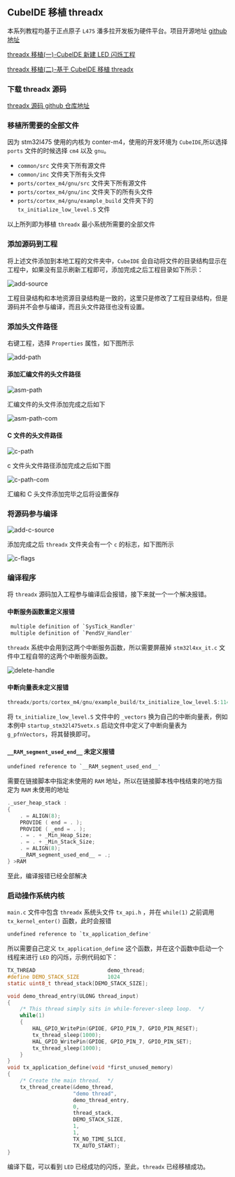 ## CubeIDE 移植 threadx

本系列教程均基于正点原子 `L475` 潘多拉开发板为硬件平台。项目开源地址 [github 地址](https://github.com/tyustli/threadx-l475)

[threadx 移植(一)-CubeIDE 新建 LED 闪烁工程](https://blog.csdn.net/tyustli/article/details/108372510)

[threadx 移植(二)-基于 CubeIDE 移植 threadx](https://blog.csdn.net/tyustli/article/details/108373791)

### 下载 threadx 源码

[threadx 源码 github 仓库地址](https://github.com/azure-rtos/threadx.git)

### 移植所需要的全部文件

因为 stm32l475 使用的内核为 conter-m4，使用的开发环境为 `CubeIDE`,所以选择 `ports` 文件的时候选择 `cm4` 以及 `gnu`。

- `common/src` 文件夹下所有源文件
- `common/inc` 文件夹下所有头文件
- `ports/cortex_m4/gnu/src` 文件夹下所有源文件
- `ports/cortex_m4/gnu/inc` 文件夹下的所有头文件
- `ports/cortex_m4/gnu/example_build` 文件夹下的 `tx_initialize_low_level.S` 文件

以上所列即为移植 `threadx` 最小系统所需要的全部文件

### 添加源码到工程

将上述文件添加到本地工程的文件夹中，`CubeIDE` 会自动将文件的目录结构显示在工程中，如果没有显示刷新工程即可，添加完成之后工程目录如下所示：

![add-source](./figures/add-source.png)

工程目录结构和本地资源目录结构是一致的，这里只是修改了工程目录结构，但是源码并不会参与编译，而且头文件路径也没有设置。

### 添加头文件路径

右键工程，选择 `Properties` 属性，如下图所示

![add-path](./figures/add-path.png)

#### 添加汇编文件的头文件路径

![asm-path](./figures/asm-path.png)

汇编文件的头文件添加完成之后如下

![asm-path-com](./figures/asm-path-com.png)

#### C 文件的头文件路径

![c-path](./figures/c-path.png)

c 文件头文件路径添加完成之后如下图

![c-path-com](./figures/c-path-com.png)

汇编和 C 头文件添加完毕之后将设置保存

### 将源码参与编译

![add-c-source](./figures/add-c-source.png)

添加完成之后 `threadx` 文件夹会有一个 `c` 的标志，如下图所示

![c-flags](./figures/c-flags.png)

### 编译程序

将 `threadx` 源码加入工程参与编译后会报错，接下来就一个一个解决报错。

#### 中断服务函数重定义报错

```c
 multiple definition of `SysTick_Handler'
 multiple definition of `PendSV_Handler'
```

`threadx` 系统中会用到这两个中断服务函数，所以需要屏蔽掉 `stm32l4xx_it.c` 文件中工程自带的这两个中断服务函数。

![delete-handle](./figures/delete-handle.png)

#### 中断向量表未定义报错

```c
threadx/ports/cortex_m4/gnu/example_build/tx_initialize_low_level.S:114: undefined reference to `_vectors'
```

将 `tx_initialize_low_level.S` 文件中的 `_vectors` 换为自己的中断向量表，例如本例中 `startup_stm32l475vetx.s` 启动文件中定义了中断向量表为 `g_pfnVectors`，将其替换即可。

#### `__RAM_segment_used_end__` 未定义报错

```c
undefined reference to `__RAM_segment_used_end__'
```
需要在链接脚本中指定未使用的 `RAM` 地址，所以在链接脚本栈中栈结束的地方指定为 `RAM` 未使用的地址

```c
._user_heap_stack :
{
    . = ALIGN(8);
    PROVIDE ( end = . );
    PROVIDE ( _end = . );
    . = . + _Min_Heap_Size;
    . = . + _Min_Stack_Size;
    . = ALIGN(8);
    __RAM_segment_used_end__ = .;
} >RAM
```
至此，编译报错已经全部解决

### 启动操作系统内核

`main.c` 文件中包含 `threadx` 系统头文件 `tx_api.h` ，并在 `while(1)` 之前调用 `tx_kernel_enter()` 函数，此时会报错 

```c
undefined reference to `tx_application_define'
```

所以需要自己定义 `tx_application_define` 这个函数，并在这个函数中启动一个线程来进行 `LED` 的闪烁，示例代码如下：

```c
TX_THREAD               		demo_thread;
#define DEMO_STACK_SIZE         1024
static uint8_t thread_stack[DEMO_STACK_SIZE];

void demo_thread_entry(ULONG thread_input)
{
    /* This thread simply sits in while-forever-sleep loop.  */
    while(1)
    {
		HAL_GPIO_WritePin(GPIOE, GPIO_PIN_7, GPIO_PIN_RESET);
		tx_thread_sleep(1000);
		HAL_GPIO_WritePin(GPIOE, GPIO_PIN_7, GPIO_PIN_SET);
		tx_thread_sleep(1000);
    }
}
void tx_application_define(void *first_unused_memory)
{
    /* Create the main thread.  */
    tx_thread_create(&demo_thread,
					 "demo thread",
					 demo_thread_entry,
					 0,
					 thread_stack,
					 DEMO_STACK_SIZE,
					 1,
					 1,
					 TX_NO_TIME_SLICE,
					 TX_AUTO_START);
}

```

编译下载，可以看到 `LED` 已经成功的闪烁，至此，`threadx` 已经移植成功。